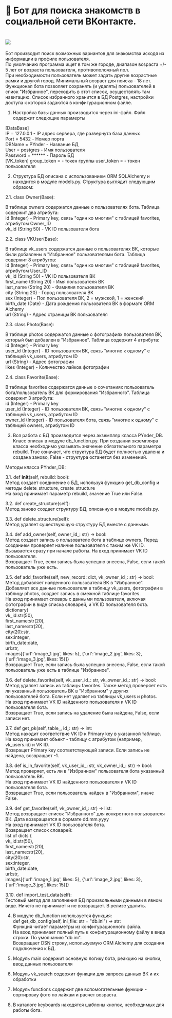 # :couple: Бот для поиска знакомств в социальной сети ВКонтакте.  
# ![](photo/photo_2023-05-02_14-05-13.jpg)

  

Бот производит поиск возможных вариантов для знакомства исходя из информации в профиле пользователя.  
По умолчанию программа ищет в том же городе, диапазон возраста +/- 5 лет от возраста пользователя, противоположный пол.  
При необходимости пользователь может задать другие возрастные рамки и другой город. Минимальный возраст для поиска - 18 лет.  
Функционал бота позволяет сохранять (и удалять) пользователей в спиок "Избранное", переходить в этот список, осуществлять там навигацию.
Список избранного хранится в БД Postgres, настройки доступа к которой задаются в конфигурационном файле.
  
1. Настройка базы данных производится через ini-файл. Файл содержит следющие парамерты

[DataBase]  
IP = 127.0.0.1 		- IP адрес сервера, где развернута база данных  
Port = 5432	        - Номер порта  
DBName = PYnder		- Название БД  
User = postgres		- Имя пользователя  
Password = ******	- Пароль БД  
[VK_token]
group_token =		- токен группы
user_token = 		- токен пользователя
  
2. Структура БД описана с использованием ORM SQLAlchemy и находится в модуле models.py. Структура выглядит следующим образом:  
  
2.1. class Owner(Base):  
  
В таблице owners содержатся данные о пользователях бота. Таблица содержит два атрибута:  
	id (Integer)		- Primary key, связь "один ко многим" с таблицей favorites, атрибутом Owner_ID  
	vk_id (String 50)	- VK ID пользователя бота  
  
2.2. class VKUser(Base):  
  
В таблице vk_users содержатся данные о пользователях ВК, которые были добавлены в "Избранное" пользователями бота. Таблица содержит 8 атрибутов:  
	id (Integer)		- Primary key, связь "один ко многим" с таблицей favorites, атрибутом User_ID  
	vk_id (String 50)	- VK ID пользователя ВК  
	first_name (String 20)	- Имя пользователя ВК  
	last_name (String 20)	- Фамилия пользователя ВК  
	city (String 20)	- Город пользователя ВК  
	sex (Integer)		- Пол пользователя ВК, 2 = мужской, 1 = женский  
	birth_date (Date)	- Дата рождения пользователя ВК в формате ORM Alchemy   
	url (String)		- Адрес страницы ВК пользователя  
  
2.3. class Photo(Base):  
  
В таблице photos содержатся данные о фотографиях пользователя ВК, который был добавлен в "Избранное". Таблица содержит 4 атрибута:  
	id (Integer)		- Primary key  
	user_id (Integer)	- ID пользователя ВК, связь "многие к одному" с таблицей vk_users, атрибутом ID  
	url (String)		- Адрес фотографии  
	likes (Integer)		- Количество лайков фотографии  
  
2.4.	class Favorite(Base):  
  
В таблице favorites содержатся данные о сочетаниях пользователь бота/пользователь ВК для формирования "Избранного". Таблица содержит 3 атрибута:  
	id (Integer)		- Primary key  
	user_id	(Integer)	- ID пользователя ВК, связь "многие к одному" с таблицей vk_users, атрибутом ID  
	owner_id (Integer)	- ID пользователя бота, связь "многие к одному" с таблицей owners, атрибутом ID  
	
3. Вся работа с БД производится через экземпляр класса PYnder_DB. Класс описан в модуле db_function.py. При создании экземпляра класса необходимо указывать значение обязательного параметра rebuild. True означает, что структура БД будет полностью удалена и создана заново, False - структура останется без изменений.  
  
Методы класса PYnder_DB:  
  
3.1.	def __init__(self, rebuild: bool):  
	Метод создает соединение с БД, используя функцию get_db_config и методы delete_structure, create_structure  
	На вход принимает параметр rebuild, значение True или False.  
  
3.2.	def create_structure(self):  
	Метод заново создает структуру БД, описанную в модуле models.py.  
  
3.3.	def delete_structure(self):  
	Метод удаляет существующую структуру БД вместе с данными.  
  
3.4.	def add_owner(self, owner_id_: str) -> bool:  
	Метод создает запись о пользователе бота в таблице owners. Перед созданием проверяет наличие пользователя с таким же VK ID. Вызывается сразу при начале работы.
	На вход принимает VK ID пользователя.  
	Возвращает True, если запись была успешно внесена, False, если такой пользователь уже есть.  
  
3.5.	def add_favorite(self, new_record: dict, vk_owner_id_: str) -> bool:  
	Метод добавляет найденного пользователя ВК в "Избранное". Добавляет все данные пользователя в таблицу vk_users, фотографии в таблицу photos, создает запись в смежной таблице favorites.  
	На вход принимает словарь с данными пользователя, включая фотографии в виде списка словарей, и VK ID пользователя бота.  
        dictionary{  
            vk_id:str(50),  
            first_name:str(20),  
            last_name:str(20),  
            city(20):str,  
            sex:integer,  
            birth_date:date,  
            url:str,  
            images[{'url':'image_1.jpg', likes: 5}, {'url':'image_2.jpg', likes: 3}, {'url':'image_3.jpg', likes: 15}]}  
	Возвращает True, если запись была успешно внесена, False, если такой пользователь уже есть в таблице "Избранное".  
  
3.6.	def delete_favorite(self, vk_user_id_: str, vk_owner_id_: str) -> bool:  
	Метод удаляет запись из таблицы favorites. Также метод проверяет есть ли указанный пользователь ВК в "Избранном" у других  
пользователей бота. Если нет удаляет из таблицы vk_users и photos.  
	На вход принимает VK ID найденного пользователя и VK ID пользователя бота.  
	Возвращает True, если запись на удаление была найдена, False, если записи нет.  
  
3.7.	def get_pk(self, table_, id_: str) -> int:  
	Метод находит соответствие VK ID к Primary key в указанной таблице.  
	На вход принимает объект - таблицу с атрибутом (например, vk_users.id) и VK ID.  
	Возвращет Primary key соответствующей записи. Если запись не найдена, возвращает -1.  
 
3.8.	def is_in_favorite(self, vk_user_id_: str, vk_owner_id_: str) -> bool:  
	Метод проверяет, есть ли в "Избранном" пользователя бота указанный пользователь ВК.  
	На вход принимает VK ID найденного пользователя и VK ID пользователя бота.  
	Возвращает True, если пользователь найден в "Избранном", иначе False.  
  
3.9.	def get_favorite(self, vk_owner_id_: str) -> list:  
	Метод возвращает список "Избранного" для конкретного пользователя ВК. Дата возвращается в формате dd.mm.yyyy  
	На вход принимает VK ID пользователя бота.  
	Возвращает список словарей:  
	list of dicts {  
            vk_id:str(50),  
            first_name:str(20),  
            last_name:str(20),  
            city(20):str,  
            sex:integer,  
            birth_date:date,  
            url:str,  
            images[{'url':'image_1.jpg', likes: 5}, {'url':'image_2.jpg', likes: 3}, {'url':'image_3.jpg', likes: 15}]}  
  
3.10.	def import_test_data(self):  
	Тестовый метод для заполнения БД произвольными данными в явном виде. Ничего не принимает и не возвращает. В релизе удалить.  
  
4. В модуле db_function используется функция: 	
	def get_db_config(self, ini_file: str = "db.ini") -> str:  
	Функция читает параметры из конфигурационного файла.  
	На вход принимает полный путь к конфигурационному файлу в виде строки. По умолчанию "db.ini".  
	Возвращает DSN строку, используемую ORM Alchemy для создания подключения к БД.  
               
5. Модуль main содержит основную логику бота, реакцию на кнопки, ввод данных пользователя
6. Модуль vk_search содержит функции для запроса данных ВК и их обработки
7. Модуль functions содержит две вспомогательные функции - сортировку фото по лайкам и расчет возраста.
8. В каталоге keyboards находятся шаблоны кнопок, необходимых для работы бота.
